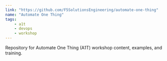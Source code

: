 ```yaml
---
link: "https://github.com/F5SolutionsEngineering/automate-one-thing"
name: "Automate One Thing"
tags: 
    - a1t
    - devops
    - workshop
---
```

Repository for Automate One Thing (A1T) workshop content, examples, and training.